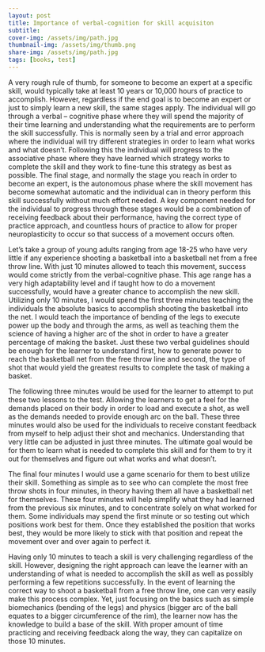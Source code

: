 ```yaml
---
layout: post
title: Importance of verbal-cognition for skill acquisiton
subtitle: 
cover-img: /assets/img/path.jpg
thumbnail-img: /assets/img/thumb.png
share-img: /assets/img/path.jpg
tags: [books, test]
---
```


A very rough rule of thumb, for someone to become an expert at a specific skill, would typically take at least 10 years or 10,000 hours of practice to accomplish. However, regardless if the end goal is to become an expert or just to simply learn a new skill, the same stages apply. The individual will go through a verbal – cognitive phase where they will spend the majority of their time learning and understanding what the requirements are to perform the skill successfully. This is normally seen by a trial and error approach where the individual will try different strategies in order to learn what works and what doesn’t. Following this the individual will progress to the associative phase where they have learned which strategy works to complete the skill and they work to fine-tune this strategy as best as possible. The final stage, and normally the stage you reach in order to become an expert, is the autonomous phase where the skill movement has become somewhat automatic and the individual can in theory perform this skill successfully without much effort needed. A key component needed for the individual to progress through these stages would be a combination of receiving feedback about their performance, having the correct type of practice approach, and countless hours of practice to allow for proper neuroplasticity to occur so that success of a movement occurs often.

Let’s take a group of young adults ranging from age 18-25 who have very little if any experience shooting a basketball into a basketball net from a free throw line. With just 10 minutes allowed to teach this movement, success would come strictly from the verbal-cognitive phase. This age range has a very high adaptability level and if taught how to do a movement successfully, would have a greater chance to accomplish the new skill. Utilizing only 10 minutes, I would spend the first three minutes teaching the individuals the absolute basics to accomplish shooting the basketball into the net. I would teach the importance of bending of the legs to execute power up the body and through the arms, as well as teaching them the science of having a higher arc of the shot in order to have a greater percentage of making the basket. Just these two verbal guidelines should be enough for the learner to understand first, how to generate power to reach the basketball net from the free throw line and second, the type of shot that would yield the greatest results to complete the task of making a basket.

The following three minutes would be used for the learner to attempt to put these two lessons to the test. Allowing the learners to get a feel for the demands placed on their body in order to load and execute a shot, as well as the demands needed to provide enough arc on the ball. These three minutes would also be used for the individuals to receive constant feedback from myself to help adjust their shot and mechanics. Understanding that very little can be adjusted in just three minutes. The ultimate goal would be for them to learn what is needed to complete this skill and for them to try it out for themselves and figure out what works and what doesn’t.

The final four minutes I would use a game scenario for them to best utilize their skill. Something as simple as to see who can complete the most free throw shots in four minutes, in theory having them all have a basketball net for themselves. These four minutes will help simplify what they had learned from the previous six minutes, and to concentrate solely on what worked for them. Some individuals may spend the first minute or so testing out which positions work best for them. Once they established the position that works best, they would be more likely to stick with that position and repeat the movement over and over again to perfect it.

Having only 10 minutes to teach a skill is very challenging regardless of the skill. However, designing the right approach can leave the learner with an understanding of what is needed to accomplish the skill as well as possibly performing a few repetitions successfully. In the event of learning the correct way to shoot a basketball from a free throw line, one can very easily make this process complex. Yet, just focusing on the basics such as simple biomechanics (bending of the legs) and physics (bigger arc of the ball equates to a bigger circumference of the rim), the learner now has the knowledge to build a base of the skill. With proper amount of time practicing and receiving feedback along the way, they can capitalize on those 10 minutes.
